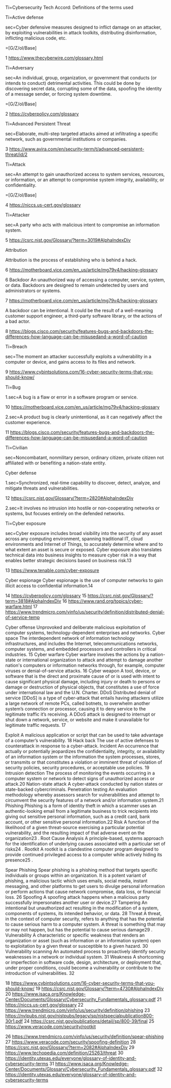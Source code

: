 Ti=Cybersecurity Tech Accord: Definitions of the terms used

Ti=Active defense

sec=Cyber defensive measures designed to inflict damage on an attacker, by exploiting vulnerabilities in attack toolkits, distributing disinformation, inflicting malicious code, etc.

=[G/Z/ol/Base]

1 https://www.thecyberwire.com/glossary.html

Ti=Adversary

sec=An individual, group, organization, or government that conducts (or intends to conduct) detrimental activities. This could be done by discovering secret data, corrupting some of the data, spoofing the identity of a message sender, or forcing system downtime.

=[G/Z/ol/Base]

2 https://cyberpolicy.com/glossary

Ti=Advanced Persistent Threat

sec=Elaborate, multi-step targeted attacks aimed at infiltrating a specific network, such as governmental institutions or companies.

3 https://www.avira.com/en/security-term/t/advanced-persistent-threat/id/2

Ti=Attack

sec=An attempt to gain unauthorized access to system services, resources, or information, or an attempt to compromise system integrity, availability, or confidentiality.

=[G/Z/ol/Base]

4 https://niccs.us-cert.gov/glossary

Ti=Attacker

sec=A party who acts with malicious intent to compromise an information system.

5 https://csrc.nist.gov/Glossary/?term=3019#AlphaIndexDiv

Attribution

Attribution is the process of establishing who is behind a hack.

6 https://motherboard.vice.com/en_us/article/mg79v4/hacking-glossary

6
Backdoor
An unauthorized way of accessing a computer, service, system, or data. Backdoors are designed to remain
undetected by users and administrators or systems.

7 https://motherboard.vice.com/en_us/article/mg79v4/hacking-glossary
 
A backdoor can be intentional. It could be the result of a well-meaning customer support engineer, a third-party software library, or the actions of a bad actor.

8 https://blogs.cisco.com/security/features-bugs-and-backdoors-the-differences-how-language-can-be-misusedand-a-word-of-caution


Ti=Breach

sec=The moment an attacker successfully exploits a vulnerability in a computer or device, and gains access to
its files and network.

9 https://www.cybintsolutions.com/16-cyber-security-terms-that-you-should-know/

Ti=Bug

1.sec=A bug is a flaw or error in a software program or service.

10 https://motherboard.vice.com/en_us/article/mg79v4/hacking-glossary

2.sec=A product bug is clearly unintentional, as it can negatively affect the customer experience.

11 https://blogs.cisco.com/security/features-bugs-and-backdoors-the-differences-how-language-can-be-misusedand-a-word-of-caution

Ti=Civilian

sec=Noncombatant, nonmilitary person, ordinary citizen, private citizen not affiliated with or benefiting a
nation-state entity.

Cyber defense

1.sec=Synchronized, real-time capability to discover, detect, analyze, and mitigate threats and vulnerabilities.

12 https://csrc.nist.gov/Glossary/?term=2820#AlphaIndexDiv

2.sec=It involves no intrusion into hostile or non-cooperating networks or systems, but focuses entirely on the
defended networks.


Ti=Cyber exposure

sec=Cyber exposure includes broad visibility into the security of any asset across any computing environment, spanning traditional IT, cloud environments and Internet of Things, to accurately determine where and to what extent an asset is secure or exposed. Cyber exposure also translates technical data into business insights to measure cyber risk in a way that enables better strategic decisions based on business risk.13

13 https://www.tenable.com/cyber-exposure


Cyber espionage
Cyber espionage is the use of computer networks to gain illicit access to confidential information.14

14 https://cyberpolicy.com/glossary
15 https://csrc.nist.gov/Glossary/?term=3818#AlphaIndexDiv
16 https://www.rand.org/topics/cyber-warfare.html
17 https://www.trendmicro.com/vinfo/us/security/definition/distributed-denial-of-service-temp

Cyber offense
Unprovoked and deliberate malicious exploitation of computer systems, technology-dependent
enterprises and networks.
Cyber space
The interdependent network of information technology infrastructures, and includes the Internet,
telecommunications networks, computer systems, and embedded processors and controllers in critical
industries.
15
Cyber warfare
Cyber warfare involves the actions by a nation-state or international organization to attack and attempt to
damage another nation's computers or information networks through, for example, computer viruses or
denial-of-service attacks.
16
Cyber weapon
A tool, device, or software that is the direct and proximate cause of or is used with intent to cause significant
physical damage, including injury or death to persons or damage or destruction of physical objects, that
constitutes a use of force under international law and the U.N. Charter.
DDoS
Distributed denial of service [DDoS] is a type of cyber-attack that entails having attackers utilize a large
network of remote PCs, called botnets, to overwhelm another system’s connection or processor, causing
it to deny service to the legitimate traffic it’s receiving. A DDoS attack is designed to interrupt or shut down
a network, service, or website and make it unavailable for legitimate traffic requests.
17

Exploit
A malicious application or script that can be used to take advantage of a computer’s vulnerability.
18
Hack back
The use of active defenses to counterattack in response to a cyber-attack.
Incident
An occurrence that actually or potentially jeopardizes the confidentiality, integrity, or availability of an
information system or the information the system processes, stores, or transmits or that constitutes a
violation or imminent threat of violation of security policies, security procedures, or acceptable use
policies.
19
Intrusion detection
The process of monitoring the events occurring in a computer system or network to detect signs of
unauthorized access or attack.20
Nation-state attack
A cyber-attack conducted by nation states or state-backed cybercriminals.
Penetration testing
An evaluation methodology whereby assessors search for vulnerabilities and attempt to circumvent the
security features of a network and/or information system.21
Phishing
Phishing is a form of identity theft in which a scammer uses an authentic-looking email from a legitimate
business to trick recipients into giving out sensitive personal information, such as a credit card, bank
account, or other sensitive personal information.22
Risk
A function of the likelihood of a given threat-source exercising a particular potential vulnerability, and the
resulting impact of that adverse event on the organization23
.
Root Cause Analysis
A principle-based, systems approach for the identification of underlying causes associated with a particular
set of risks24
.
Rootkit
A rootkit is a clandestine computer program designed to provide continued privileged access to a
computer while actively hiding its presence25
.

Spear Phishing
Spear phishing is a phishing method that targets specific individuals or groups within an organization. It is
a potent variant of phishing, a malicious tactic which uses emails, social media, instant messaging, and
other platforms to get users to divulge personal information or perform actions that cause network
compromise, data loss, or financial loss.
26
Spoofing
A spoofing attack happens when a malicious party successfully impersonates another user or device.27
Tampering
An intentional but unauthorized act resulting in the modification of a system, components of systems, its
intended behavior, or data.
28
Threat
A threat, in the context of computer security, refers to anything that has the potential to cause serious
harm to a computer system. A threat is something that may or may not happen, but has the potential to
cause serious damage29
.
Vulnerability
A characteristic or specific weakness that renders an organization or asset (such as information or an
information system) open to exploitation by a given threat or susceptible to a given hazard.
30
Vulnerability scanning
An automated process to proactively identify security weaknesses in a network or individual system.
31
Weakness
A shortcoming or imperfection in software code, design, architecture, or deployment that, under proper
conditions, could become a vulnerability or contribute to the introduction of vulnerabilities.
32

 

18 https://www.cybintsolutions.com/16-cyber-security-terms-that-you-should-know/
19 https://csrc.nist.gov/Glossary/?term=4730#AlphaIndexDiv
20 https://www.isaca.org/Knowledge-Center/Documents/Glossary/Cybersecurity_Fundamentals_glossary.pdf
21 https://niccs.us-cert.gov/glossary
22 https://www.trendmicro.com/vinfo/us/security/definition/phishing
23 https://nvlpubs.nist.gov/nistpubs/legacy/sp/nistspecialpublication800-30r1.pdf
24 https://csrc.nist.gov/publications/detail/sp/800-39/final
25 https://www.veracode.com/security/rootkit

26 https://www.trendmicro.com/vinfo/us/security/definition/spear-phishing
27 https://www.veracode.com/security/spoofing-definition
28 https://csrc.nist.gov/Glossary/?term=2082#AlphaIndexDiv
29 https://www.techopedia.com/definition/25263/threat
30 https://identity.utexas.edu/everyone/glossary-of-identity-and-cybersecurity-terms
31 https://www.isaca.org/Knowledge-Center/Documents/Glossary/Cybersecurity_Fundamentals_glossary.pdf
32 https://identity.utexas.edu/everyone/glossary-of-identity-and-cybersecurity-terms
